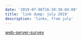 ```yaml
---
date: '2019-07-06T16:30:38-04:00'
title: 'link dump: july 2019'
description: 'links, from july'
---
```

[web-server-survey](https://news.netcraft.com/archives/2017/06/27/june-2017-web-server-survey.html)

